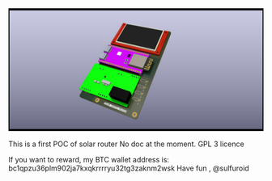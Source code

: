<img src="boardx.jpg">

This is a first POC of solar router
No doc at the moment.
GPL 3 licence

If you want to reward, my BTC wallet address is: bc1qpzu36plm902ja7kxqkrrrryu32tg3zaknm2wsk
Have fun , @sulfuroid
